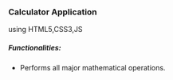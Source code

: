 <h3>Calculator Application</h3>
<p>using HTML5,CSS3,JS</p>

<h5>Functionalities:</h5>
<ul>
  <li>Performs all major mathematical operations.</li>
 </ul>
